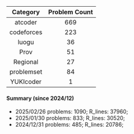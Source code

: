 | Category      | Problem Count |
|:-----------:|:--------:|
|atcoder | 669|
|codeforces | 223|
|luogu | 36|
|Prov | 51|
|Regional | 27|
|problemset | 84|
|YUKIcoder | 1|

#### Summary (since 2024/12)
- 2025/02/26   problems: 1090;   R_lines: 37960;
- 2025/01/30   problems: 833;   R_lines: 30520;
- 2024/12/31   problems: 485;   R_lines: 20786;